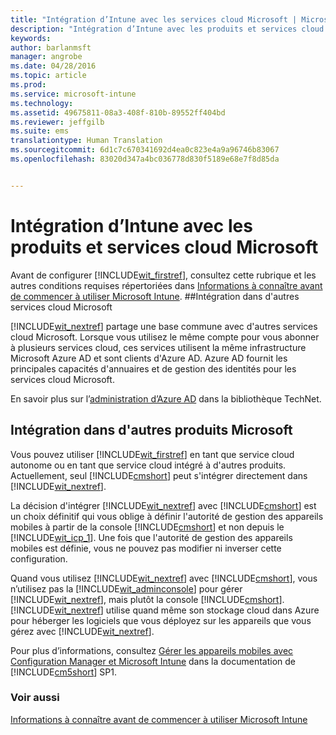 ```yaml
---
title: "Intégration d’Intune avec les services cloud Microsoft | Microsoft Intune"
description: "Intégration d’Intune avec les produits et services cloud Microsoft et d’autres produits Microsoft"
keywords: 
author: barlanmsft
manager: angrobe
ms.date: 04/28/2016
ms.topic: article
ms.prod: 
ms.service: microsoft-intune
ms.technology: 
ms.assetid: 49675811-08a3-408f-810b-89552ff404bd
ms.reviewer: jeffgilb
ms.suite: ems
translationtype: Human Translation
ms.sourcegitcommit: 6d1c7c670341692d4ea0c823e4a9a96746b83067
ms.openlocfilehash: 83020d347a4bc036778d830f5189e68e7f8d85da


---
```


# Intégration d’Intune avec les produits et services cloud Microsoft

Avant de configurer [!INCLUDE[wit_firstref](../includes/wit_firstref_md.md)], consultez cette rubrique et les autres conditions requises répertoriées dans [Informations à connaître avant de commencer à utiliser Microsoft Intune](what-to-know-before-you-start-microsoft-intune.md).
##Intégration dans d'autres services cloud Microsoft


[!INCLUDE[wit_nextref](../includes/wit_nextref_md.md)] partage une base commune avec d'autres services cloud Microsoft. Lorsque vous utilisez le même compte pour vous abonner à plusieurs services cloud, ces services utilisent la même infrastructure Microsoft Azure AD et sont clients d'Azure AD. Azure AD fournit les principales capacités d'annuaires et de gestion des identités pour les services cloud Microsoft.

En savoir plus sur l’[administration d’Azure AD](http://technet.microsoft.com/library/hh967611.aspx) dans la bibliothèque TechNet.

## Intégration dans d'autres produits Microsoft
Vous pouvez utiliser [!INCLUDE[wit_firstref](../includes/wit_firstref_md.md)] en tant que service cloud autonome ou en tant que service cloud intégré à d'autres produits. Actuellement, seul [!INCLUDE[cmshort](../includes/cmshort_md.md)] peut s'intégrer directement dans [!INCLUDE[wit_nextref](../includes/wit_nextref_md.md)].

La décision d'intégrer [!INCLUDE[wit_nextref](../includes/wit_nextref_md.md)] avec [!INCLUDE[cmshort](../includes/cmshort_md.md)] est un choix définitif qui vous oblige à définir l'autorité de gestion des appareils mobiles à partir de la console [!INCLUDE[cmshort](../includes/cmshort_md.md)] et non depuis le [!INCLUDE[wit_icp_1](../includes/wit_icp_1_md.md)]. Une fois que l'autorité de gestion des appareils mobiles est définie, vous ne pouvez pas modifier ni inverser cette configuration.

Quand vous utilisez [!INCLUDE[wit_nextref](../includes/wit_nextref_md.md)] avec [!INCLUDE[cmshort](../includes/cmshort_md.md)], vous n’utilisez pas la [!INCLUDE[wit_adminconsole](../includes/wit_adminconsole_md.md)] pour gérer [!INCLUDE[wit_nextref](../includes/wit_nextref_md.md)], mais plutôt la console [!INCLUDE[cmshort](../includes/cmshort_md.md)]. [!INCLUDE[wit_nextref](../includes/wit_nextref_md.md)] utilise quand même son stockage cloud dans Azure pour héberger les logiciels que vous déployez sur les appareils que vous gérez avec [!INCLUDE[wit_nextref](../includes/wit_nextref_md.md)].

Pour plus d’informations, consultez [Gérer les appareils mobiles avec Configuration Manager et Microsoft Intune](http://msdn.microsoft.com/library/2c6bd0e5-d436-41c8-bf38-30152d76be10) dans la documentation de [!INCLUDE[cm5short](../includes/cm5short_md.md)] SP1.

### Voir aussi
[Informations à connaître avant de commencer à utiliser Microsoft Intune](what-to-know-before-you-start-microsoft-intune.md)



<!--HONumber=Aug16_HO4-->


